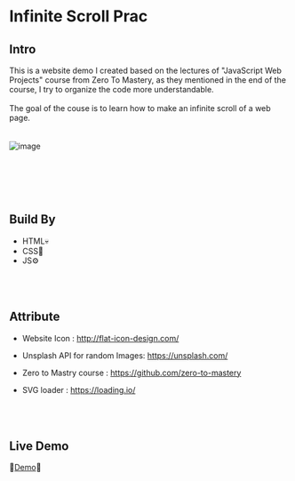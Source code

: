 # Infinite Scroll Prac

## Intro
This is a website demo I created based on the lectures of "JavaScript Web Projects" course from Zero To Mastery, as they mentioned in the end of the course,
I try to organize the code more understandable.<br><br>
The goal of the couse is to learn how to make an infinite scroll of a web page.
<br><br><br>
![image](https://user-images.githubusercontent.com/113175990/232266463-39259968-781a-4b2b-903b-586116be09d2.png)

<br><br><br><br>



## Build By
- HTML💀
- CSS🎨
- JS⚙
<br><br><br><br>
## Attribute
- Website Icon : http://flat-icon-design.com/
- Unsplash API for random Images: https://unsplash.com/ 
- Zero to Mastry course : https://github.com/zero-to-mastery 

- SVG loader : https://loading.io/
<br><br><br><br>
## Live Demo
🎈[Demo](https://chi-keke.github.io/Infinite_Scroll_Prac/)🎈
